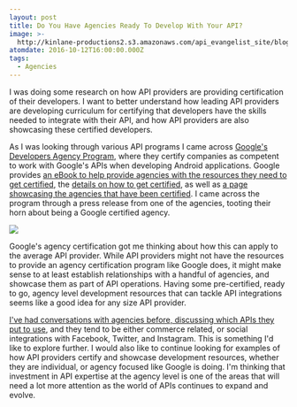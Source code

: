 ```yaml
---
layout: post
title: Do You Have Agencies Ready To Develop With Your API?
image: >-
  http://kinlane-productions2.s3.amazonaws.com/api_evangelist_site/blog/google_developer_agency_program.png
atomdate: 2016-10-12T16:00:00.000Z
tags:
  - Agencies
---
```

I was doing some research on how API providers are providing certification of their developers. I want to better understand how leading API providers are developing curriculum for certifying that developers have the skills needed to integrate with their API, and how API providers are also showcasing these certified developers.

As I was looking through various API programs I came across [Google's Developers Agency Program](https://developers.google.com/agency/), where they certify companies as competent to work with Google's APIs when developing Android applications. Google provides [an eBook to help provide agencies with the resources they need to get certified](https://developers.google.com/agency/resources/), the [details on how to get certified](https://developers.google.com/agency/certification/), as well as [a page showcasing the agencies that have been certified](https://developers.google.com/agency/directory/). I came across the program through a press release from one of the agencies, tooting their horn about being a Google certified agency.

![](http://kinlane-productions2.s3.amazonaws.com/api_evangelist_site/blog/google_developers_agency_program_google_developers.png)

Google's agency certification got me thinking about how this can apply to the average API provider. While API providers might not have the resources to provide an agency certification program like Google does, it might make sense to at least establish relationships with a handful of agencies, and showcase them as part of API operations. Having some pre-certified, ready to go, agency level development resources that can tackle API integrations seems like a good idea for any size API provider.

[I've had conversations with agencies before, discussing which APIs they put to use](http://apievangelist.com/2014/08/18/how-are-dev-shops-in-chicago-using-apis-a-talk-with-bryson-pouw-at-blaze-portfolio/), and they tend to be either commerce related, or social integrations with Facebook, Twitter, and Instagram. This is something I'd like to explore further. I would also like to continue looking for examples of how API providers certify and showcase development resources, whether they are individual, or agency focused like Google is doing. I'm thinking that investment in API expertise at the agency level is one of the areas that will need a lot more attention as the world of APIs continues to expand and evolve.